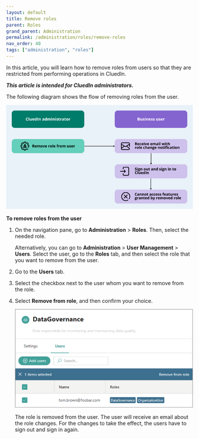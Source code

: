 ```yaml
---
layout: default
title: Remove roles
parent: Roles
grand_parent: Administration
permalink: /administration/roles/remove-roles
nav_order: 40
tags: ["administration", "roles"]
---
```


In this article, you will learn how to remove roles from users so that they are restricted from performing operations in CluedIn.

_**This article is intended for CluedIn administrators.**_

The following diagram shows the flow of removing roles from the user.

![remove-role-diagram.png](../../assets/images/administration/roles/remove-role-diagram.png)

**To remove roles from the user**

1. On the navigation pane, go to **Administration** > **Roles**. Then, select the needed role.

    Alternatively, you can go to **Administration** > **User Management** > **Users**. Select the user, go to the **Roles** tab, and then select the role that you want to remove from the user.

1. Go to the **Users** tab.

1. Select the checkbox next to the user whom you want to remove from the role.

1. Select **Remove from role**, and then confirm your choice.

    ![remove-role-1.png](../../assets/images/administration/roles/remove-role-1.png)

    The role is removed from the user. The user will receive an email about the role changes. For the changes to take the effect, the users have to sign out and sign in again.